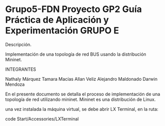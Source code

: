 # Grupo5-FDN  Proyecto GP2 Guía Práctica de Aplicación y Experimentación GRUPO E

Descripción.

Implementación de una topología de red BUS usando la distribución Mininet.

INTEGRANTES

Nathaly Márquez
Tamara Macías
Allan Veliz
Alejandro Maldonado
Darwin Mendoza


En el presente documento se detalla el proceso de implementación de una topología de red utilizando mininet.
Mininet es una distribución de Linux.

una vez instalada la máquina virtual, se debe abrir LX Terminal, en la ruta:

code Start/Accessories/LXTerminal

